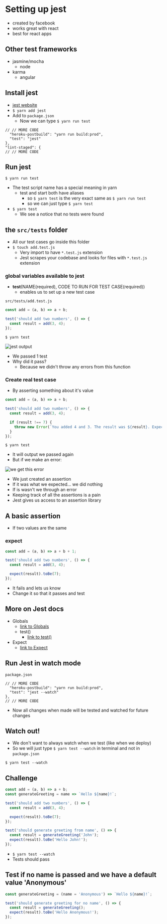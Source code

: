# Setting up jest
* created by facebook
* works great with react
* best for react apps

## Other test frameworks
* jasmine/mocha
    - node
* karma
    - angular

## Install jest
* [jest website](https://facebook.github.io/jest/)
* `$ yarn add jest`
* Add to `package.json`
    - Now we can type `$ yarn run test`

```
// // MORE CODE
  "heroku-postbuild": "yarn run build:prod",
  "test": "jest"
},
"lint-staged": {
// // MORE CODE
```

## Run jest
`$ yarn run test`

* The test script name has a special meaning in yarn
    - test and start both have aliases
        + so `$ yarn test` is the very exact same as `$ yarn run test`
        + so we can just type `$ yarn test`
* `$ yarn test`
    - We see a notice that no tests were found

## the `src/tests` folder
* All our test cases go inside this folder
* `$ touch add.test.js`
    - Very import to have `*.test.js` extension
    - Jest scrapes your codebase and looks for files with `*.test.js` extension

### global variables available to jest
* **test**(NAME(required), CODE TO RUN FOR TEST CASE(required))
    - enables us to set up a new test case

`src/tests/add.test.js`

```js
const add = (a, b) => a + b;

test('should add two numbers', () => {
  const result = add(3, 4);
});
```

`$ yarn test`

![jest output](https://i.imgur.com/xC2hX4X.png)

* We passed 1 test
* Why did it pass?
    - Because we didn't throw any errors from this function

### Create real test case
* By asserting something about it's value

```js
const add = (a, b) => a + b;

test('should add two numbers', () => {
  const result = add(3, 4);

  if (result !== 7) {
    throw new Error(`You added 4 and 3. The result was ${result}. Expect 7`);
  }
});
```

`$ yarn test`

* It will output we passed again
* But if we make an error:

![we get this error](https://i.imgur.com/nQxamDy.png)

* We just created an assertion
* If it was what we expected... we did nothing
* If is wasn't we through an error
* Keeping track of all the assertions is a pain
* Jest gives us access to an assertion library

## A basic assertion
* If two values are the same

### expect
```js
const add = (a, b) => a + b + 1;

test('should add two numbers', () => {
  const result = add(3, 4);

  expect(result).toBe(7);
});
```

* It fails and lets us know
* Change it so that it passes and test

## More on Jest docs
* Globals
    - [link to Globals](https://facebook.github.io/jest/docs/en/api.html)
    - test()
        + [link to test()](https://facebook.github.io/jest/docs/en/api.html#testname-fn-timeout)
* Expect
    - [link to Expect](https://facebook.github.io/jest/docs/en/expect.html)

## Run Jest in watch mode
`package.json`

```
// // MORE CODE
  "heroku-postbuild": "yarn run build:prod",
  "test": "jest --watch"
},
// // MORE CODE
```

* Now all changes when made will be tested and watched for future changes

## Watch out!
* We don't want to always watch when we test (like when we deploy)
* So we will just type `$ yarn test --watch` in terminal and not in `package.json`

`$ yarn test --watch`

## Challenge
```js
const add = (a, b) => a + b;
const generateGreeting = name => `Hello ${name}!`;

test('should add two numbers', () => {
  const result = add(3, 4);

  expect(result).toBe(7);
});

test('should generate greeting from name', () => {
  const result = generateGreeting('John');
  expect(result).toBe('Hello John!');
});
```

* `$ yarn test --watch`
* Tests should pass

## Test if no name is passed and we have a default value 'Anonymous'

```js
const generateGreeting = (name = 'Anonymous') => `Hello ${name}!`;

test('should generate greeting for no name', () => {
  const result = generateGreeting();
  expect(result).toBe('Hello Anonymous!');
});

